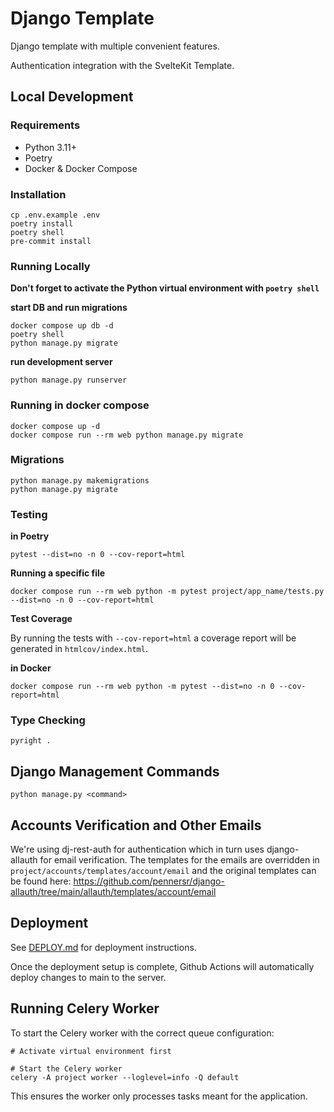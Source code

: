 # Django Template

Django template with multiple convenient features.

Authentication integration with the SvelteKit Template.

## Local Development

### Requirements

-   Python 3.11+
-   Poetry
-   Docker & Docker Compose

### Installation

```console
cp .env.example .env
poetry install
poetry shell
pre-commit install
```

### Running Locally

**Don't forget to activate the Python virtual environment with `poetry shell`**

**start DB and run migrations**

```console
docker compose up db -d
poetry shell
python manage.py migrate
```

**run development server**

```console
python manage.py runserver
```

### Running in docker compose

```console
docker compose up -d
docker compose run --rm web python manage.py migrate
```

### Migrations

```console
python manage.py makemigrations
python manage.py migrate
```

### Testing

**in Poetry**

```console
pytest --dist=no -n 0 --cov-report=html
```

**Running a specific file**

```console
docker compose run --rm web python -m pytest project/app_name/tests.py --dist=no -n 0 --cov-report=html
```

**Test Coverage**

By running the tests with `--cov-report=html` a coverage report will be generated in `htmlcov/index.html`.

**in Docker**

```console
docker compose run --rm web python -m pytest --dist=no -n 0 --cov-report=html
```

### Type Checking

```console
pyright .
```

## Django Management Commands

```console
python manage.py <command>
```

## Accounts Verification and Other Emails

We're using dj-rest-auth for authentication which in turn uses django-allauth for email verification. The templates for the emails are overridden in `project/accounts/templates/account/email` and the original templates can be found here: https://github.com/pennersr/django-allauth/tree/main/allauth/templates/account/email

## Deployment

See [DEPLOY.md](/DEPLOY.md) for deployment instructions.

Once the deployment setup is complete, Github Actions will automatically deploy changes to main to the server.

## Running Celery Worker

To start the Celery worker with the correct queue configuration:

```console
# Activate virtual environment first

# Start the Celery worker
celery -A project worker --loglevel=info -Q default
```

This ensures the worker only processes tasks meant for the application.
